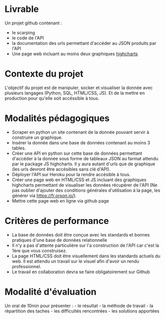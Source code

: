 # Livrable
Un projet github contenant : 
- le scarping 
- le code de l'API 
- la documentation des urls permettant d'accéder au JSON produits par l'API 
- Une page web incluant au moins deux graphiques <a href="https://www.highcharts.com/ ">highcharts</a>

# Contexte du projet 
L'objectif du projet est de manipuler, socker et visualiser la donnée avec plusieurs langages (Python, SQL, HTML/CSS, JS). Et de la mettre en production pour qu'elle soit accéssible à tous.

# Modalités pédagogiques 
- Scraper en python un site contenant de la donnée pouvant servir à construire un graphique.
- Insérer la donnée dans une base de données contenant au moins 3 tables.
- Créer une API en python sur cette base de données permettant d'accéder à la donnée sous forme de tableaux JSON au farmat attendu par le package JS highcharts. Il y aura autant d'urls que de graphique (les urls devront être accésibles sans clé d'API).
- Déployer l'API sur Heroku pour la rendre accésible à tous.
- Créer une page web en HTML/CSS et JS incluant des graphiques highcharts permettant de visualiser les données récupérer de l'API (Ne pas oublier d'ajouter des conditions générales d'utilisation à la page, les générer via https://fr.orson.io/).
- Mettre cette page web en ligne via github page



# Critères de performance
- La base de données doit être conçue avec les standards et bonnes pratiques d'une base de données relationnelle 
- Il n'y a pas d'attente particulière sur l'a construction de l'API car c'est la 1ère que vous construisez. 
- La page HTML/CSS doit être visuellement dans les standards actuels du web. Il est attendu un travail sur le visuel afin d'avoir un rendu professionnel. 
- Le travail en collaboration devra se faire obligatoirement sur Github

# Modalité d'évaluation
Un oral de 10min pour présenter : - le résultat - la méthode de travail - la répartition des taches - les difficultés rencontrées - les solutions apportées
